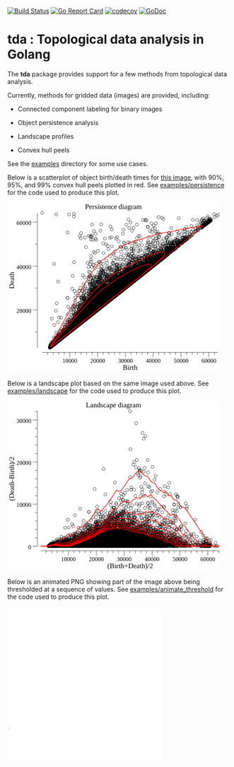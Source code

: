 [![Build Status](https://travis-ci.com/kshedden/tda.svg?branch=master)](https://travis-ci.com/kshedden/tda)
[![Go Report Card](https://goreportcard.com/badge/github.com/kshedden/tda)](https://goreportcard.com/report/github.com/kshedden/tda)
[![codecov](https://codecov.io/gh/kshedden/tda/branch/master/graph/badge.svg)](https://codecov.io/gh/kshedden/tda)
[![GoDoc](https://godoc.org/github.com/kshedden/tda?status.png)](https://godoc.org/github.com/kshedden/tda)

tda : Topological data analysis in Golang
=========================================

The __tda__ package provides support for a few methods from topological data analysis.

Currently, methods for gridded data (images) are provided, including:

* Connected component labeling for binary images

* Object persistence analysis

* Landscape profiles

* Convex hull peels

See the [examples](http://github.com/kshedden/tda/tree/master/examples) directory for some use cases.

Below is a scatterplot of object birth/death times for
[this image](examples/images/HeLa_cells_stained_with_antibody_to_actin_(green)_,_vimentin_(red)_and_DNA_(blue).jpg),
with 90%, 95%, and 99% convex hull
peels plotted in red.  See
[examples/persistence](http://github.com/kshedden/tda/tree/master/examples/persistence)
for the code used to produce this plot.

![Image of persistence diagram](https://github.com/kshedden/tda/blob/master/examples/persistence/persistence.png)

Below is a landscape plot based on the same image used above.
See [examples/landscape](http://github.com/kshedden/tda/tree/master/examples/landscape)
for the code used to produce this plot.

![Image of landscape diagram](https://github.com/kshedden/tda/blob/master/examples/landscape/landscape.png)

Below is an animated PNG showing part of the image above being thresholded at a sequence of values.
See [examples/animate_threshold](http://github.com/kshedden/tda/tree/master/examples/animate_threshold)
for the code used to produce this plot.

![Animation of image thresholding](https://github.com/kshedden/tda/blob/master/examples/images/cells.apng)
